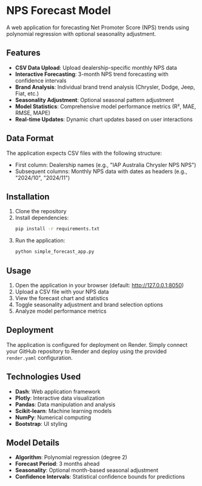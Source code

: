 # NPS Forecast Model

A web application for forecasting Net Promoter Score (NPS) trends using polynomial regression with optional seasonality adjustment.

## Features

- **CSV Data Upload**: Upload dealership-specific monthly NPS data
- **Interactive Forecasting**: 3-month NPS trend forecasting with confidence intervals
- **Brand Analysis**: Individual brand trend analysis (Chrysler, Dodge, Jeep, Fiat, etc.)
- **Seasonality Adjustment**: Optional seasonal pattern adjustment
- **Model Statistics**: Comprehensive model performance metrics (R², MAE, RMSE, MAPE)
- **Real-time Updates**: Dynamic chart updates based on user interactions

## Data Format

The application expects CSV files with the following structure:
- First column: Dealership names (e.g., "IAP Australia Chrysler NPS NPS")
- Subsequent columns: Monthly NPS data with dates as headers (e.g., "2024/10", "2024/11")

## Installation

1. Clone the repository
2. Install dependencies:
   ```bash
   pip install -r requirements.txt
   ```
3. Run the application:
   ```bash
   python simple_forecast_app.py
   ```

## Usage

1. Open the application in your browser (default: http://127.0.0.1:8050)
2. Upload a CSV file with your NPS data
3. View the forecast chart and statistics
4. Toggle seasonality adjustment and brand selection options
5. Analyze model performance metrics

## Deployment

The application is configured for deployment on Render. Simply connect your GitHub repository to Render and deploy using the provided `render.yaml` configuration.

## Technologies Used

- **Dash**: Web application framework
- **Plotly**: Interactive data visualization
- **Pandas**: Data manipulation and analysis
- **Scikit-learn**: Machine learning models
- **NumPy**: Numerical computing
- **Bootstrap**: UI styling

## Model Details

- **Algorithm**: Polynomial regression (degree 2)
- **Forecast Period**: 3 months ahead
- **Seasonality**: Optional month-based seasonal adjustment
- **Confidence Intervals**: Statistical confidence bounds for predictions